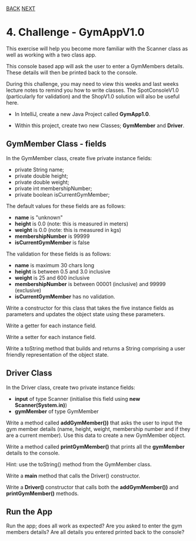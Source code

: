 [BACK](/topics/topic08/lab08/02.html) [NEXT](/topics/topic08/lab08/04.html)

# 4. Challenge - GymAppV1.0

This exercise will help you become more familiar with the Scanner class as well as working with a two class app.

This console based app will ask the user to enter a GymMembers details.  These details will then be printed back to the console.

During this challenge, you may need to view this weeks and last weeks lecture notes to remind you how to write classes.  The SpotConsoleV1.0 (particularly for validation) and the ShopV1.0 solution will also be useful here.

- In IntelliJ, create a new Java Project called **GymApp1.0**.

- Within this project, create two new Classes; **GymMember** and **Driver**.


## GymMember Class - fields

In the GymMember class, create five private instance fields:

- private String name;
- private double height;
- private double weight;
- private int membershipNumber;
- private boolean isCurrentGymMember;


The default values for these fields are as follows:

- **name** is "unknown"
- **height** is 0.0 (note: this is measured in meters)
- **weight** is 0.0 (note: this is measured in kgs)
- **membershipNumber** is 99999
- **isCurrentGymMember** is false


The validation for these fields is as follows:

- **name** is maximum 30 chars long
- **height** is between 0.5 and 3.0 inclusive
- **weight** is 25 and 600 inclusive
- **membershipNumber** is between 00001 (inclusive) and 99999 (exclusive)
- **isCurrentGymMember** has no validation.

Write a constructor for this class that takes the five instance fields as parameters and updates the object state using these parameters.

Write a getter for each instance field.  

Write a setter for each instance field.

Write a toString method that builds and returns a String comprising a user friendly representation of the object state.


## Driver Class

In the Driver class, create two private instance fields:

- **input** of type Scanner (initialise this field using **new Scanner(System.in)**)
- **gymMember** of type GymMember

Write a method called **addGymMember())** that asks the user to input the gym member details (name, height, weight, membership number and if they are a current member).  Use this data to create a new GymMember object.

Write a method called **printGymMember()** that prints all the **gymMember** details to the console.  

Hint: use the toString() method from the GymMember class.

Write a **main** method that calls the Driver() constructor.

Write a **Driver()** constructor that calls both the **addGymMember())** and **printGymMember()** methods.


## Run the App

Run the app; does all work as expected?  Are you asked to enter the gym members details?  Are all details you entered printed back to the console?  
